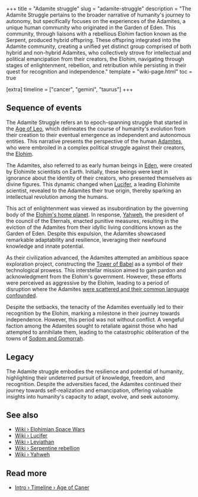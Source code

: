 +++
title = "Adamite struggle"
slug = "adamite-struggle"
description = "The Adamite Struggle pertains to the broader narrative of humanity's journey to autonomy, but specifically focuses on the experiences of the Adamites, a unique human community who originated in the Garden of Eden. This community, through liaisons with a rebellious Elohim faction known as the Serpent, produced hybrid offspring. These offspring integrated into the Adamite community, creating a unified yet distinct group comprised of both hybrid and non-hybrid Adamites, who collectively strove for intellectual and political emancipation from their creators, the Elohim, navigating through stages of enlightenment, rebellion, and retribution while persisting in their quest for recognition and independence."
template = "wiki-page.html"
toc = true

[extra]
timeline = ["cancer", "gemini", "taurus"]
+++

## Sequence of events

The Adamite Struggle refers an to epoch-spanning struggle that started in the [Age of Leo](../timeline/age-of-leo.md/), which delineates the course of humanity's evolution from their creation to their eventual emergence as independent and autonomous entities. This narrative presents the perspective of the human [Adamites](../adamites.md/), who were embroiled in a complex political struggle against their creators, the [Elohim](../elohim.md/).

The Adamites, also referred to as early human beings in [Eden](../eden.md/), were created by Elohimite scientists on Earth. Initially, these beings were kept in ignorance about the identity of their creators, who presented themselves as divine figures. This dynamic changed when [Lucifer](../lucifer.md/), a leading Elohimite scientist, revealed to the Adamites their true origin, thereby sparking an intellectual revolution among the humans.

This act of enlightenment was viewed as insubordination by the governing body of the [Elohim\'s home planet](../elohimian-home-planet.md/). In response, [Yahweh](../yahweh.md/), the president of the council of the Eternals, enacted punitive measures, resulting in the eviction of the Adamites from their idyllic living conditions known as the Garden of Eden. Despite this expulsion, the Adamites showcased remarkable adaptability and resilience, leveraging their newfound knowledge and innate potential.

As their civilization advanced, the Adamites attempted an ambitious space exploration project, constructing the [Tower of Babel](../tower-of-babel.md/) as a symbol of their technological prowess. This interstellar mission aimed to gain pardon and acknowledgment from the Elohim's government. However, these efforts were perceived as aggressive by the Elohim, leading to a period of disruption where the Adamites [were scattered and their common language confounded](../confusion-of-tongues.md/).

Despite the setbacks, the tenacity of the Adamites eventually led to their recognition by the Elohim, marking a milestone in their journey towards independence. However, this period was not without conflict. A vengeful faction among the Adamites sought to retaliate against those who had attempted to annihilate them, leading to the catastrophic obliteration of the towns of [Sodom and Gomorrah](../sodom-and-gomorrah.md/).

## Legacy

The Adamite struggle embodies the resilience and potential of humanity, highlighting their undeterred pursuit of knowledge, freedom, and recognition. Despite the adversities faced, the Adamites continued their journey towards self-realization and emancipation, offering valuable insights into humanity's capacity to adapt, evolve, and seek autonomy.

## See also

- [Wiki › Elohimian Space Wars](../elohimian-space-wars.md/)
- [Wiki › Lucifer](../lucifer.md/)
- [Wiki › Leviathan](../leviathan.md/)
- [Wiki › Serpentine rebellion](../serpentine-rebellion.md/)
- [Wiki › Yahweh](../yahweh.md/)

## Read more

- [Intro › Timeline › Age of Caner](../timeline/age-of-cancer.md/)